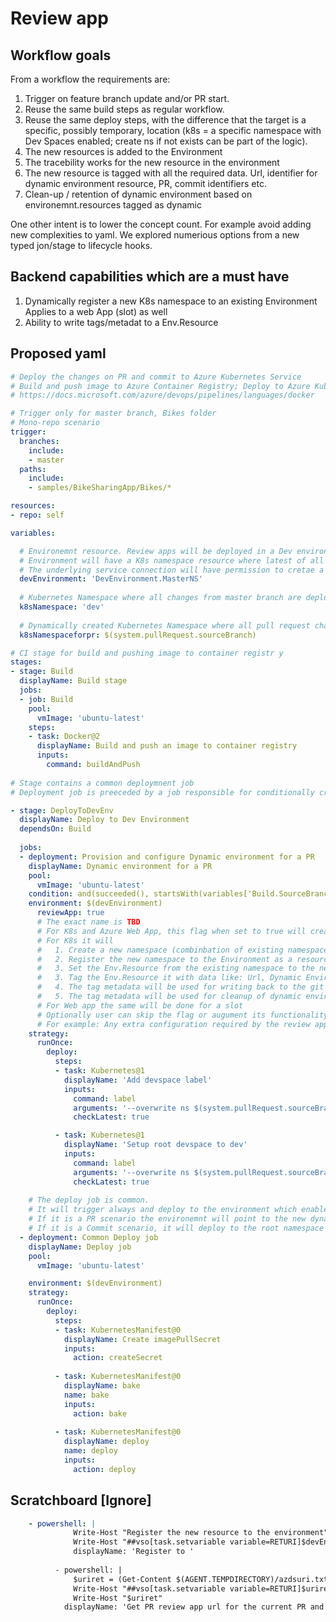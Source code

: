 # Review app

## Workflow goals
From a workflow the requirements are:

1. Trigger on feature branch update and/or PR start.
2. Reuse the same build steps as regular workflow.
3. Reuse the same deploy steps, with the difference that the target is a specific, possibly temporary, location (k8s = a specific namespace with Dev Spaces enabled; create ns if not exists can be part of the logic).
4. The new resources is added to the Environment
5. The tracebility works for the new resource in the environment
6. The new resource is tagged with all the required data. Url, identifier for dynamic environment resource, PR, commit identifiers etc.
7. Clean-up / retention of dynamic environment based on environemnt.resources tagged as dynamic

One other intent is to lower the concept count. For example avoid adding new complexities to yaml. We explored numerious options from a new typed jon/stage to lifecycle hooks.


## Backend capabilities which are a must have
1. Dynamically register a new K8s namespace to an existing Environment
	 Applies to a web App (slot) as well
 2. Ability to write tags/metadat to a Env.Resource

## Proposed yaml
```yaml
# Deploy the changes on PR and commit to Azure Kubernetes Service
# Build and push image to Azure Container Registry; Deploy to Azure Kubernetes Service
# https://docs.microsoft.com/azure/devops/pipelines/languages/docker

# Trigger only for master branch, Bikes folder
# Mono-repo scenario
trigger:
  branches:
    include:
    - master
  paths:
    include:
    - samples/BikeSharingApp/Bikes/*

resources:
- repo: self

variables:

  # Environemnt resource. Review apps will be deployed in a Dev environment. 
  # Environment will have a K8s namespace resource where latest of all the services will be deployed from master branch
  # The underlying service connection will have permission to cretae a new Namespace in the K8s cluster
  devEnvironment: 'DevEnvironment.MasterNS'
  
  # Kubernetes Namespace where all changes from master branch are deployed
  k8sNamespace: 'dev'
  
  # Dynamically created Kubernetes Namespace where all pull request changes are deployed
  k8sNamespaceforpr: $(system.pullRequest.sourceBranch)

# CI stage for build and pushing image to container registr y
stages:
- stage: Build
  displayName: Build stage
  jobs:  
  - job: Build
    pool:
      vmImage: 'ubuntu-latest'
    steps:
    - task: Docker@2
      displayName: Build and push an image to container registry
      inputs:
        command: buildAndPush
        
# Stage contains a common deploymnent job
# Deployment job is preeceded by a job responsible for conditionally creating a review app Environment.Resource

- stage: DeployToDevEnv
  displayName: Deploy to Dev Environment
  dependsOn: Build
  
  jobs:
  - deployment: Provision and configure Dynamic environment for a PR
    displayName: Dynamic environment for a PR
    pool:
      vmImage: 'ubuntu-latest'
    condition: and(succeeded(), startsWith(variables['Build.SourceBranch'], 'refs/pull/'))     
    environment: $(devEnvironment)
      reviewApp: true
      # The exact name is TBD
      # For K8s and Azure Web App, this flag when set to true will create a clone of Env.Resource
      # For K8s it will
      #   1. Create a new namespace (combinbation of existing namespace and feature branch name 
      #   2. Register the new namespace to the Environment as a resource
      #   3. Set the Env.Resource from the existing namespace to the new namespace created for PR
      #   3. Tag the Env.Resource it with data like: Url, Dynamic Environment identifier, PR-commit details etc
      #   4. The tag metadata will be used for writing back to the git repository. For example app url
      #   5. The tag metadata will be used for cleanup of dynamic environment resource as well
      # For Web app the same will be done for a slot
      # Optionally user can skip the flag or augument its functionality by running additional steps in the job
      # For example: Any extra configuration required by the review app. In case of Azure DevSpaces - add root label
    strategy:
      runOnce:
        deploy:
          steps:
          - task: Kubernetes@1
            displayName: 'Add devspace label'
            inputs:
              command: label
              arguments: '--overwrite ns $(system.pullRequest.sourceBranch) azds.io/space=true'
              checkLatest: true

          - task: Kubernetes@1
            displayName: 'Setup root devspace to dev'
            inputs: 
              command: label
              arguments: '--overwrite ns $(system.pullRequest.sourceBranch) azds.io/parent-space=$(k8sNamespace)'
              checkLatest: true
              
    # The deploy job is common. 
    # It will trigger always and deploy to the environment which enables full tracebility
    # If it is a PR scenario the environemnt will point to the new dynamically created namespace
    # If it is a Commit scenario, it will deploy to the root namespace
  - deployment: Common Deploy job
    displayName: Deploy job
    pool:
      vmImage: 'ubuntu-latest'

    environment: $(devEnvironment)
    strategy:
      runOnce:
        deploy:
          steps:
          - task: KubernetesManifest@0
            displayName: Create imagePullSecret
            inputs:
              action: createSecret
       
          - task: KubernetesManifest@0
            displayName: bake
            name: bake
            inputs:
              action: bake
               
          - task: KubernetesManifest@0
            displayName: deploy
            name: deploy
            inputs:
              action: deploy   
```

## Scratchboard [Ignore]
```yaml
    - powershell: |
              Write-Host "Register the new resource to the environment"
              Write-Host "##vso[task.setvariable variable=RETURI]$devEnvironment"
              displayName: 'Register to '
            
          - powershell: |
              $uriret = (Get-Content $(AGENT.TEMPDIRECTORY)/azdsuri.txt | Out-String | ConvertFrom-Json)[0].uri
              Write-Host "##vso[task.setvariable variable=RETURI]$uriret"
              Write-Host "$uriret"
            displayName: 'Get PR review app url for the current PR and write to Environemt.DynamicResource tags'
```
